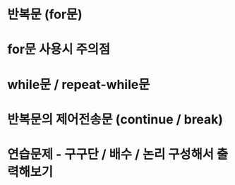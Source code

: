 # 반복문 (for문)
# for문 사용시 주의점
# while문 / repeat-while문
# 반복문의 제어전송문 (continue / break)
# 연습문제 - 구구단 / 배수 / 논리 구성해서 출력해보기
